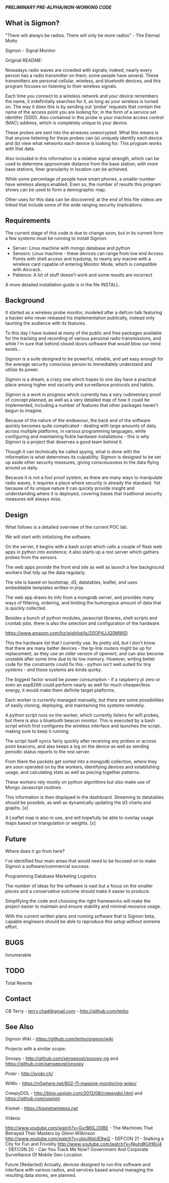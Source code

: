 ***PRELIMINARY PRE-ALPHA/NON-WORKING CODE***

## What is Sigmon?

"There will always be radios. There will only be more radios" - The Eternal Motto

Sigmon - Signal Monitor

Original README:

Nowadays radio waves are crowded with signals; indeed, nearly every person has a radio transmitter on them; some people have several. These transmitters are personal cellular, wireless, and bluetooth devices, and this program focuses on listening to their wireless signals.

Each time you connect to a wireless network and your device remembers the name, it indefinitally searches for it, as long as your wireless is turned on. The way it does this is by sending out 'probe' requests that contain the name of the access point you are looking for, in the form of a service set identifer (SSID). Also contained in this probe is your machine access control (MAC) address, which is completely unique to your device.

These probes are sent into the airwaves unencrypted. What this means is that anyone listening for these probes can (a) uniquely identify each device and (b) view what networks each device is looking for. This program works with that data.

Also included in this information is a relative signal strength, which can be used to determine approximate distance from the base station; with more base stations, finer granularity in location can be achieved.

While some percentage of people have smart phones, a smaller number have wireless always enabled. Even so, the number of results this program shows can be used to form a demographic map.

Other uses for this data can be discovered; at the end of this file videos are linked that include some of the wide ranging security implications.

## Requirements

The current stage of this code is due to change soon, but in its current form a few systems must be running to install Sigmon:

* Server: Linux machine with mongo database and python
* Sensors: Linux machine - these devices can range from low end Access Points with shell access and tcpdump, to nearly any macine with a wireless card capable of entering Monitor Mode, which is compatible with Aircrack.
* Patience: A lot of stuff doesn't work and some results are incorrect

A more detailed installation guide is in the file INSTALL.

## Background

It started as a wireless probe monitor, modeled after a defcon talk featuring a
hacker who never released his implementation publically, instead only
taunting the audience with its features.

To this day I have looked at many of the public and free packages available for the tracking and recording of various personal radio transmissions, and while I'm sure that behind closed doors software that would blow our mind exists...

Sigmon is a suite designed to be powerful, reliable, and yet easy enough for the average security conscious person to immediately understand and utilize its power.

Sigmon is a dream, a crazy one which hopes to one day have a practical place among higher end security and surveillance protocols and habits.

Sigmon is a work in progress which currently has a very rudimentary proof of concept planned, as well as a very detailed map of how it could be implemented, including a number of features that other packages haven't begun to imagine.

Because of the nature of the endeavour, the back end of the software quickly becomes quite complicated - dealing with large amounts of data, across multiple platforms, in various programming languages, while configuring and maintaining fickle hardware installations - this is why Sigmon is a project that deserves a good team behind it.

Though it can technically be called spying, what is done with the information is what determines its culpability. Sigmon is designed to be set up aside other security measures, giving consciousness to the data flying around us daily.

Because it is not a fool proof system, as there are many ways to manipulate radio waves, it requires a place where security is already the standard. Yet because of its unique nature it can quickly provide insight and understanding where it is deployed, covering bases that traditional security measures will always miss.

## Design

What follows is a detailed overview of the current POC lab.

We will start with initializing the software.

On the server, it begins with a bash script which calls a couple of flask web apps in python into existence; it also starts up a rest server which gathers probes from the sensors.

The web apps provide the front end site as well as launch a few background workers that tidy up the data regularly.

The site is based on bootstrap, d3, datatables, leaflet, and uses embeddable templates written in jinja.

The web app draws its info from a mongodb server, and provides many ways of filtering, ordering, and limiting the humongous amount of data that is quickly collected.

Besides a bunch of python modules, javascript libraries, shell scripts and crontab jobs, there is also the selection and configuration of the hardware.

https://www.amazon.com/hz/wishlist/ls/20OP4JJQ0MWID

This the hardware list that I currently use. Its pretty old, but I don't know that there are many better devices - the tp-link routers might be up for replacement, as they use an older version of openwrt, and can also become unstable after some time due to its low memory. However, writing better code for the constraints could fix this - python isn't well suited for tiny systems - and these systems are kinda quirky.

The biggest factor would be power consumption - if a raspberry pi zero or even an esp8266 could perform nearly as well for much cheaper/less energy, it would make them definite target platforms.

Each worker is currently managed manually, but there are some possibilities of easily cloning, deploying, and maintaining the systems remotely.

A python script runs on the worker, which currently listens for wifi probes, but there is also a bluetooth beacon monitor. This is executed by a bash script which first configures the wireless interface and launches the script, making sure to keep it running.

The script itself syncs fairly quickly after receiving any probes or access point beacons, and also keeps a log on the device as well as sending periodic status reports to the rest server.

From there the packets get sorted into a mongodb collection, where they are soon operated on by the workers, identifying devices and establishing usage, and calculating stats as well as piecing together patterns.

These workers rely mostly on python algorithms but also make use of Mongo Javascript routines.

This information is then displayed in the dashboard. Streaming to datatables
should be possible, as well as dynamically updating the d3 charts and graphs. [x]

A Leaflet map is also in use, and will hopefully be able to overlay usage maps based on triangulation or weights. [x]

## Future

Where does it go from here?

I've identified four main areas that would need to be focused on to make Sigmon a software/commercial success.

Programming
Database
Marketing
Logistics

The number of ideas for the software is vast but a focus on the smaller pieces and a conservative outcome should make it easier to produce.

Simplifying the code and choosing the right frameworks will make the project easier to maintain and ensure stability and minimal resource usage.

With the current written plans and running software that is Sigmon beta, capable engineers should be able to reproduce this setup without extreme effort.

## BUGS
Innumerable

## TODO
Total Rewrite

## Contact
CB Terry - terry.chad@gmail.com - http://github.com/terbo

## See Also
Sigmon Wiki - https://github.com/terbo/sigmon/wiki

Projects with a similar scope:

Snoopy - http://github.com/sensepost/snoopy-ng and https://github.com/sensepost/snoopy

Probr - http://probr.ch/

WiWo - https://n0where.net/802-11-massive-monitoring-wiwo/

CreepyDOL - http://blog.ussjoin.com/2013/08/creepydol.html and https://github.com/ussjoin

Kismet - https://kismetwireless.net

Videos:

http://www.youtube.com/watch?v=GvrB6S_O0BE - The Machines That Betrayed Their Masters by Glenn Wilkinson
http://www.youtube.com/watch?v=ubjuWqUE9wQ - DEFCON 21 - Stalking a City for Fun and Frivolity
http://www.youtube.com/watch?v=NjuhdKUH6U4 - DEFCON 20 - Can You Track Me Now? Government And Corporate Surveillance Of Mobile Geo-Location

Future
[Redacted]
Actually, devices designed to run this software and interface with various radios, and services based around managing the resulting data stores, are planned.
